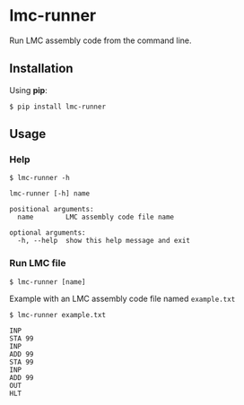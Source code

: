 # lmc-runner
Run LMC assembly code from the command line.

## Installation
Using **pip**:
```console
$ pip install lmc-runner
```

## Usage
### Help
```console
$ lmc-runner -h

lmc-runner [-h] name

positional arguments:
  name        LMC assembly code file name

optional arguments:
  -h, --help  show this help message and exit
```
### Run LMC file
```console
$ lmc-runner [name]
```
Example with an LMC assembly code file named `example.txt`
```console
$ lmc-runner example.txt
```


```
INP
STA 99
INP
ADD 99
STA 99
INP
ADD 99
OUT
HLT
```
